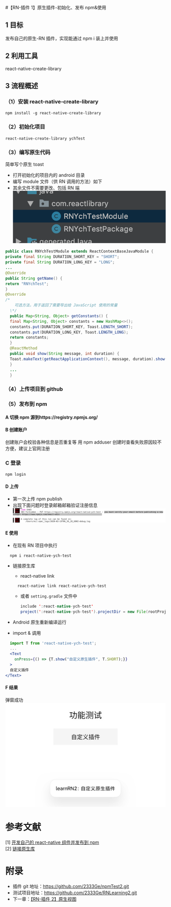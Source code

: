 #【RN-插件 1】原生插件-初始化、发布 npm&使用

## 1 目标

发布自己的原生-RN 插件，实现能通过 npm i 装上并使用

## 2 利用工具

react-native-create-library

## 3 流程概述

### （1）安装 react-native-create-library

```
npm install -g react-native-create-library
```

### （2）初始化项目

```
react-native-create-library ychTest
```

### （3）编写原生代码

简单写个原生 toast

- 打开初始化的项目内的 android 目录
- 编写 module 文件（供 RN 调用的方法）如下
- 其余文件不需要更改、包括 RN 端
  ![](../../../image/技术总结/RN/PlugIn/plugIn1-1.png)

```java
public class RNYchTestModule extends ReactContextBaseJavaModule {
private final String DURATION_SHORT_KEY = "SHORT";
private final String DURATION_LONG_KEY = "LONG";
...
@Override
public String getName() {
return "RNYchTest";
}
@Override
/*
    可选方法，用于返回了需要导出给 JavaScript 使用的常量
  \*/
  public Map<String, Object> getConstants() {
  final Map<String, Object> constants = new HashMap<>();
  constants.put(DURATION_SHORT_KEY, Toast.LENGTH_SHORT);
  constants.put(DURATION_LONG_KEY, Toast.LENGTH_LONG);
  return constants;
  }
  @ReactMethod
  public void show(String message, int duration) {
  Toast.makeText(getReactApplicationContext(), message, duration).show();
  }
  ...
  }
```

### （4）上传项目到 github

### （5）发布到 npm

#### A 切换 npm 源到https://registry.npmjs.org/

#### B 创建账户

创建账户会校验各种信息是否重复等
用 npm adduser 创建时查看失败原因较不方便，建议上官网注册

### C 登录

```
npm login
```

#### D 上传

- 第一次上传
  npm publish
- 出现下面问题时登录邮箱邮箱验证注册信息
  ![](../../../image/技术总结/RN/PlugIn/plugIn1-2.png)

#### E 使用

- 在现有 RN 项目中执行

```
  npm i react-native-ych-test
```

- 链接原生库

  - react-native link

  ```
    react-native link react-native-ych-test
  ```

  - 或者 `setting.gradle` 文件中

    ```java
    include ':react-native-ych-test'
    project(':react-native-ych-test').projectDir = new File(rootProject.projectDir,         '../node_modules/react-native-ych-test/android')
    ```

- Android 原生重新编译运行
- import & 调用

```jsx
  import T from 'react-native-ych-test';
  ...
  <Text
    onPress={() => {T.show("自定义原生插件", T.SHORT);}}
  >
  自定义插件
</Text>
```

#### F 结果

弹窗成功
![](../../../image/技术总结/RN/PlugIn/plugIn1-3.png)

# 参考文献

[1] [开发自己的 react-native 组件并发布到 npm](https://www.jianshu.com/p/091a68ea1ca7)  
[2] [链接原生库](https://reactnative.cn/docs/linking-libraries-ios.html)

# 附录

- 插件 git 地址：https://github.com/2333Ge/npmTest2.git
- 测试项目地址：https://github.com/2333Ge/RNLearning2.git
- 下一章：[【RN-插件 2】原生视图](./【RN-插件2】原生视图插件.md)
